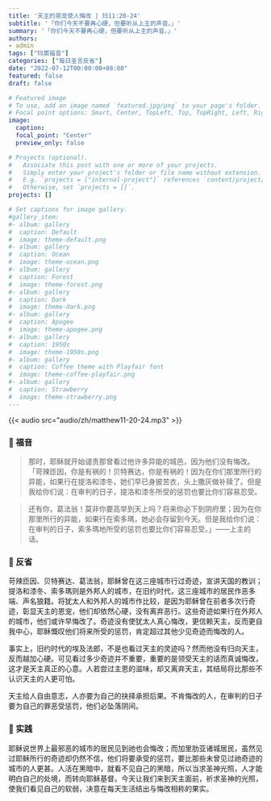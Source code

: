 ```yaml
---
title: '天主的恩宠使人悔改 | 玛11:20-24'
subtitle: '「你们今天不要再心硬，但要听从上主的声音。」'
summary: '「你们今天不要再心硬，但要听从上主的声音。」'
authors:
- admin
tags: ["玛窦福音"]
categories: ["每日圣言反省"]
date: "2022-07-12T00:00:00+08:00"
featured: false
draft: false

# Featured image
# To use, add an image named `featured.jpg/png` to your page's folder.
# Focal point options: Smart, Center, TopLeft, Top, TopRight, Left, Right, BottomLeft, Bottom, BottomRight
image:
  caption:
  focal_point: "Center"
  preview_only: false

# Projects (optional).
#   Associate this post with one or more of your projects.
#   Simply enter your project's folder or file name without extension.
#   E.g. `projects = ["internal-project"]` references `content/project/deep-learning/index.md`.
#   Otherwise, set `projects = []`.
projects: []

# Set captions for image gallery.
#gallery_item:
#- album: gallery
#  caption: Default
#  image: theme-default.png
#- album: gallery
#  caption: Ocean
#  image: theme-ocean.png
#- album: gallery
#  caption: Forest
#  image: theme-forest.png
#- album: gallery
#  caption: Dark
#  image: theme-dark.png
#- album: gallery
#  caption: Apogee
#  image: theme-apogee.png
#- album: gallery
#  caption: 1950s
#  image: theme-1950s.png
#- album: gallery
#  caption: Coffee theme with Playfair font
#  image: theme-coffee-playfair.png
#- album: gallery
#  caption: Strawberry
#  image: theme-strawberry.png
---
```


{{< audio src="audio/zh/matthew11-20-24.mp3" >}}

### :love_letter: 福音
> 那时，耶稣就开始谴责那曾看过他许多异能的城邑，因为他们没有悔改。 「苛辣匝因，你是有祸的！贝特赛达，你是有祸的！因为在你们那里所行的异能，如果行在提洛和漆冬，她们早已身披苦衣，头上撒灰做补赎了。但是我给你们说：在审判的日子，提洛和漆冬所受的惩罚也要比你们容易忍受。

> 还有你，葛法翁！莫非你要高举到天上吗？将来你必下到阴府里；因为在你那里所行的异能，如果行在索多瑪，她必会存留到今天。但是我给你们说：在审判的日子，索多瑪地所受的惩罚也要比你们容易忍受。」——上主的话。

### :speech_balloon: 反省
苛辣匝因、贝特赛达、葛法翁，耶稣曾在这三座城市行过奇迹，宣讲天国的教训；提洛和漆冬、索多瑪则是外邦人的城市，在旧约时代，这三座城市的居民作恶多端、声名狼籍。将犹太人和外邦人的城市作比较，是因为耶稣曾在前者多次行奇迹，彰显天主的恩宠，他们却依然心硬，没有离弃恶行。这些奇迹如果行在外邦人的城市，他们或许早悔改了。奇迹没有使犹太人真心悔改，更信赖天主，反而更自我中心，耶稣慨叹他们将来所受的惩罚，肯定超过其他少见奇迹而悔改的人。

事实上，旧约时代的埃及法郎，不是也看过天主的灵迹吗？然而他没有归向天主，反而越加心硬。可见看过多少奇迹并不重要，重要的是领受天主的话而真诚悔改，这才是天主真正的心意。人若尝过主恩的滋味，却又离弃天主，其结局将比那些不认识天主的人更可怕。

天主给人自由意志，人亦要为自己的抉择承担后果。不肯悔改的人，在审判的日子要为自己的罪恶受惩罚，他们必坠落阴间。

### :runner: 实践
耶稣说世界上最邪恶的城市的居民见到祂也会悔改；而加里肋亚诸城居民，虽然见过耶稣所行的奇迹却仍然不信，他们将要承受的惩罚，要比那些未曾见过祂奇迹的城市的人更甚。人活在黑暗中，就看不见自己的黑暗，所以当求圣神光照，人才能明白自己的处境，而转向耶稣基督。今天让我们来到天主面前，祈求圣神的光照，使我们看见自己的软弱，决意在每天生活结出与悔改相称的果实。
